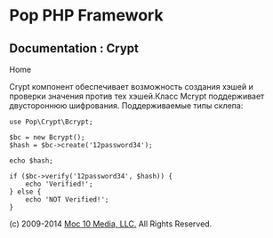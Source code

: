 Pop PHP Framework
=================

Documentation : Crypt
-----------------------

Home

Crypt компонент обеспечивает возможность создания хэшей и проверки значения против тех хэшей.Класс Mcrypt поддерживает двустороннюю шифрования. Поддерживаемые типы склепа:

    use Pop\Crypt\Bcrypt;

    $bc = new Bcrypt();
    $hash = $bc->create('12password34');

    echo $hash;

    if ($bc->verify('12password34', $hash)) {
        echo 'Verified!';
    } else {
        echo 'NOT Verified!';
    }

\(c) 2009-2014 [Moc 10 Media, LLC.](http://www.moc10media.com) All
Rights Reserved.
